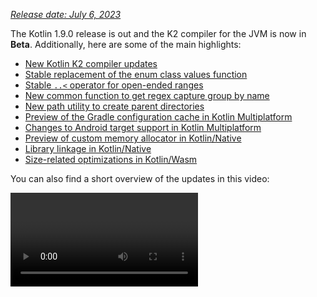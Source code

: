 [//]: # (title: What's new in Kotlin 1.9.0)

_[Release date: July 6, 2023](releases.md#release-details)_

The Kotlin 1.9.0 release is out and the K2 compiler for the JVM is now in **Beta**. Additionally, here are some of the main highlights:

* [New Kotlin K2 compiler updates](#new-kotlin-k2-compiler-updates)
* [Stable replacement of the enum class values function](#stable-replacement-of-the-enum-class-values-function)
* [Stable `..<` operator for open-ended ranges](#stable-operator-for-open-ended-ranges)
* [New common function to get regex capture group by name](#new-common-function-to-get-regex-capture-group-by-name)
* [New path utility to create parent directories](#new-path-utility-to-create-parent-directories)
* [Preview of the Gradle configuration cache in Kotlin Multiplatform](#preview-of-the-gradle-configuration-cache)
* [Changes to Android target support in Kotlin Multiplatform](#changes-to-android-target-support)
* [Preview of custom memory allocator in Kotlin/Native](#preview-of-custom-memory-allocator)
* [Library linkage in Kotlin/Native](#library-linkage-in-kotlin-native)
* [Size-related optimizations in Kotlin/Wasm](#size-related-optimizations)

You can also find a short overview of the updates in this video:

<video href="fvwTZc-dxsM" title="What's new in Kotlin 1.9.0"/>

## IDE support

The Kotlin plugins that support 1.9.0 are available for:

| IDE | Supported versions |
|--|--|
| IntelliJ IDEA | 2022.3.x, 2023.1.x |
| Android Studio | Giraffe (223), Hedgehog (231)* |

*The Kotlin 1.9.0 plugin will be included with Android Studio Giraffe (223) and Hedgehog (231) in their upcoming releases.

The Kotlin 1.9.0 plugin will be included with IntelliJ IDEA 2023.2 in the upcoming releases.

> To download Kotlin artifacts and dependencies, [configure your Gradle settings](#configure-gradle-settings) to use the Maven Central Repository.
>
{type="warning"}

## New Kotlin K2 compiler updates

The Kotlin team at JetBrains continues to stabilize the K2 compiler, and the 1.9.0 release introduces further advancements.
The K2 compiler for the JVM is now in **Beta**.

There's now also basic support for Kotlin/Native and multiplatform projects.

### Compatibility of the kapt compiler plugin with the K2 compiler

You can use the [kapt plugin](kapt.md) in your project along with the K2 compiler, but with some restrictions. 
Despite setting `languageVersion` to `2.0`, the kapt compiler plugin still utilizes the old compiler.

If you execute the kapt compiler plugin within a project where `languageVersion` is set to `2.0`, kapt will automatically
switch to `1.9` and disable specific version compatibility checks. This behavior is equivalent to including the following command arguments:
* `-Xskip-metadata-version-check`
* `-Xskip-prerelease-check`
* `-Xallow-unstable-dependencies`

These checks are exclusively disabled for kapt tasks. All other compilation tasks will continue to utilize the new K2 compiler.

If you encounter any issues when using kapt with the K2 compiler, please report them to our [issue tracker](http://kotl.in/issue).

### Try the K2 compiler in your project

Starting with 1.9.0 and until the release of Kotlin 2.0, you can easily test the K2 compiler by adding the `kotlin.experimental.tryK2=true`
Gradle property to your `gradle.properties` file. You can also run the following command:

```shell
./gradlew assemble -Pkotlin.experimental.tryK2=true
```

This Gradle property automatically sets the language version to 2.0 and updates the build report with the number of Kotlin
tasks compiled using the K2 compiler compared to the current compiler:

```none
##### 'kotlin.experimental.tryK2' results (Kotlin/Native not checked) #####
:lib:compileKotlin: 2.0 language version
:app:compileKotlin: 2.0 language version
##### 100% (2/2) tasks have been compiled with Kotlin 2.0 #####
```

### Gradle build reports

[Gradle build reports](gradle-compilation-and-caches.md#build-reports) now show whether the current or the K2 compiler 
was used to compile the code. In Kotlin 1.9.0, you can see this information in your [Gradle build scans](https://scans.gradle.com/):

![Gradle build scan - K1](gradle-build-scan-k1.png){width=700}

![Gradle build scan - K2](gradle-build-scan-k2.png){width=700}

You can also find the Kotlin version used in the project right in the build report:

```none
Task info:
  Kotlin language version: 1.9
```

> If you use Gradle 8.0, you might come across some problems with build reports, especially when Gradle configuration 
> caching is enabled. This is a known issue, fixed in Gradle 8.1 and later.
>
{type="note"}

### Current K2 compiler limitations

Enabling K2 in your Gradle project comes with certain limitations that can affect projects using Gradle versions below 8.3 in the following cases:

* Compilation of source code from `buildSrc`.
* Compilation of Gradle plugins in included builds.
* Compilation of other Gradle plugins if they are used in projects with Gradle versions below 8.3.
* Building Gradle plugin dependencies.

If you encounter any of the problems mentioned above, you can take the following steps to address them:

* Set the language version for `buildSrc`, any Gradle plugins, and their dependencies:

```kotlin
kotlin {
    compilerOptions {
        languageVersion.set(org.jetbrains.kotlin.gradle.dsl.KotlinVersion.KOTLIN_1_9)
        apiVersion.set(org.jetbrains.kotlin.gradle.dsl.KotlinVersion.KOTLIN_1_9)
    }
}
```

* Update the Gradle version in your project to 8.3 when it becomes available.

### Leave your feedback on the new K2 compiler

We'd appreciate any feedback you may have!

* Provide your feedback directly to K2 developers Kotlin's Slack – [get an invite](https://surveys.jetbrains.com/s3/kotlin-slack-sign-up)
  and join the [#k2-early-adopters](https://kotlinlang.slack.com/archives/C03PK0PE257) channel.
* Report any problems you've faced with the new K2 compiler on [our issue tracker](https://kotl.in/issue).
* [Enable the **Send usage statistics** option](https://www.jetbrains.com/help/idea/settings-usage-statistics.html) to
  allow JetBrains to collect anonymous data about K2 usage.

## Language

In Kotlin 1.9.0, we're stabilizing some new language features that were introduced earlier:
* [Replacement of the enum class values function](#stable-replacement-of-the-enum-class-values-function)
* [Data object symmetry with data classes](#stable-data-objects-for-symmetry-with-data-classes)
* [Support for secondary constructors with bodies in inline value classes](#support-for-secondary-constructors-with-bodies-in-inline-value-classes)

### Stable replacement of the enum class values function

In 1.8.20, the `entries` property for enum classes was introduced as an Experimental feature. The `entries` property is 
a modern and performant replacement for the synthetic `values()` function. In 1.9.0, the `entries` property is Stable.

> The `values()` function is still supported, but we recommend that you use the `entries`
> property instead.
>
{type="tip"}

```kotlin
enum class Color(val colorName: String, val rgb: String) {
    RED("Red", "#FF0000"),
    ORANGE("Orange", "#FF7F00"),
    YELLOW("Yellow", "#FFFF00")
}

fun findByRgb(rgb: String): Color? = Color.entries.find { it.rgb == rgb }
```
{validate="false"}

For more information about the `entries` property for enum classes, see [What's new in Kotlin 1.8.20](whatsnew1820.md#a-modern-and-performant-replacement-of-the-enum-class-values-function).

### Stable data objects for symmetry with data classes

Data object declarations, which were introduced in [Kotlin 1.8.20](whatsnew1820.md#preview-of-data-objects-for-symmetry-with-data-classes),
are now Stable. This includes the functions added for symmetry with data classes: `toString()`, `equals()`, and `hashCode()`.

This feature is particularly useful with `sealed` hierarchies (like a `sealed class` or `sealed interface` hierarchy), 
because `data object` declarations can be used conveniently alongside `data class` declarations. In this example, declaring
`EndOfFile` as a `data object` instead of a plain `object` means that it automatically has a `toString()` function without 
the need to override it manually. This maintains symmetry with the accompanying data class definitions.

```kotlin
sealed interface ReadResult
data class Number(val number: Int) : ReadResult
data class Text(val text: String) : ReadResult
data object EndOfFile : ReadResult

fun main() {
    println(Number(7)) // Number(number=7)
    println(EndOfFile) // EndOfFile
}
```
{validate="false"}

For more information, see [What's new in Kotlin 1.8.20](whatsnew1820.md#preview-of-data-objects-for-symmetry-with-data-classes).

### Support for secondary constructors with bodies in inline value classes

Starting with Kotlin 1.9.0, the use of secondary constructors with bodies in [inline value classes](inline-classes.md) is
available by default:

```kotlin
@JvmInline
value class Person(private val fullName: String) {
    // Allowed since Kotlin 1.4.30:
    init {
        check(fullName.isNotBlank()) {
            "Full name shouldn't be empty"
        }
    }
    // Allowed by default since Kotlin 1.9.0:
    constructor(name: String, lastName: String) : this("$name $lastName") {
        check(lastName.isNotBlank()) {
            "Last name shouldn't be empty"
        }
    }
}
```
{validate="false"}

Previously, Kotlin allowed only public primary constructors in inline classes. As a result, it was impossible to 
encapsulate underlying values or create an inline class that would represent some constrained values.

As Kotlin developed, these issues were fixed. Kotlin 1.4.30 lifted restrictions on `init` blocks and then Kotlin 1.8.20 
came with a preview of secondary constructors with bodies. They are now available by default. Learn more about the 
development of Kotlin inline classes in [this KEEP](https://github.com/Kotlin/KEEP/blob/master/proposals/inline-classes.md).

## Kotlin/JVM

Starting with version 1.9.0, the compiler can generate classes with a bytecode version corresponding to JVM 20. In addition,
the deprecation of the `JvmDefault` annotation and legacy `-Xjvm-default` modes continues.

### Deprecation of `JvmDefault` annotation and legacy `-Xjvm-default` modes

Starting from Kotlin 1.5, the usage of the `JvmDefault` annotation has been deprecated in favor of the newer `-Xjvm-default`
modes: `all` and `all-compatibility`. With the introduction of `JvmDefaultWithoutCompatibility` in Kotlin 1.4 and 
`JvmDefaultWithCompatibility` in Kotlin 1.6, these modes offer comprehensive control over the generation of `DefaultImpls`
classes, ensuring seamless compatibility with older Kotlin code.

Consequently in Kotlin 1.9.0, the `JvmDefault` annotation no longer holds any significance and has been marked as 
deprecated, resulting in an error. It will eventually be removed from Kotlin.

## Kotlin/Native

Among other improvements, this release brings further advancements to the [Kotlin/Native memory manager](native-memory-manager.md)
that should enhance its robustness and performance:

* [Preview of custom memory allocator](#preview-of-custom-memory-allocator)
* [Objective-C or Swift object deallocation hook on the main thread](#objective-c-or-swift-object-deallocation-hook-on-the-main-thread)
* [No object initialization when accessing constant values in Kotlin/Native](#no-object-initialization-when-accessing-constant-values-in-kotlin-native)
* [Ability to configure standalone mode for iOS simulator tests](#ability-to-configure-standalone-mode-for-ios-simulator-tests-in-kotlin-native)
* [Library linkage in Kotlin/Native](#library-linkage-in-kotlin-native)

### Preview of custom memory allocator

Kotlin 1.9.0 introduces the preview of a custom memory allocator. Its allocation system improves the runtime performance
of the [Kotlin/Native memory manager](native-memory-manager.md).

The current object allocation system in Kotlin/Native uses a general-purpose allocator that doesn't have the functionality
for efficient garbage collection. To compensate, it maintains thread-local linked lists of all allocated objects before 
the garbage collector (GC) merges them into a single list, which can be iterated during sweeping. This approach comes 
with several performance downsides:

* The sweeping order lacks memory locality and often results in scattered memory access patterns, leading to potential performance issues.
* Linked lists require additional memory for each object, increasing memory usage, particularly when dealing with many small objects.
* The single list of allocated objects makes it challenging to parallelize sweeping, which can cause memory usage problems when mutator threads allocate objects faster than the GC thread can collect them.

To address these issues, Kotlin 1.9.0 introduces a preview of the custom allocator. It divides system memory into pages,
allowing independent sweeping in consecutive order. Each allocation becomes a memory block within a page, and the page 
keeps track of block sizes. Different page types are optimized for various allocation sizes. The consecutive arrangement
of memory blocks ensures efficient iteration through all allocated blocks.

When a thread allocates memory, it searches for a suitable page based on the allocation size. Threads maintain a set of 
pages for different size categories. Typically, the current page for a given size can accommodate the allocation. If not,
the thread requests a different page from the shared allocation space. This page may already be available, require 
sweeping, or should be created first.

The new allocator allows having multiple independent allocation spaces simultaneously, which will allow the Kotlin team 
to experiment with different page layouts to improve performance even further.

For more information on the design of the new allocator, see this [README](https://github.com/JetBrains/kotlin/blob/master/kotlin-native/runtime/src/alloc/custom/README.md).

#### How to enable

Add the `-Xallocator=custom` compiler option:

```kotlin
kotlin {
    macosX64("native") {
        binaries.executable()

        compilations.configureEach {
            compilerOptions.configure {
                freeCompilerArgs.add("-Xallocator=custom")
            }
        }
    }
}
```
{validate="false"}

#### Leave feedback

We would appreciate your feedback in [YouTrack](https://youtrack.jetbrains.com/issue/KT-55364/Implement-custom-allocator-for-Kotlin-Native)
to improve the custom allocator.

### Objective-C or Swift object deallocation hook on the main thread

Starting with Kotlin 1.9.0, the Objective-C or Swift object deallocation hook is called on the main thread if the object
is passed to Kotlin there. The way the [Kotlin/Native memory manager](native-memory-manager.md) previously 
handled references to Objective-C objects could lead to memory leaks. We believe the new behavior should improve the 
robustness of the memory manager.

Consider an Objective-C object that is referenced in Kotlin code, for example, when passed as an argument, returned by 
a function, or retrieved from a collection. In this case, Kotlin creates its own object that holds the reference to the
Objective-C object. When the Kotlin object gets deallocated, the Kotlin/Native runtime calls the `objc_release` function 
that releases that Objective-C reference.

Previously, the Kotlin/Native memory manager ran `objc_release` on a special GC thread. If it's the last object reference,
the object gets deallocated. Issues could come up when Objective-C objects have custom deallocation hooks like the `dealloc`
method in Objective-C or the `deinit` block in Swift, and these hooks expect to be called on a specific thread.

Since hooks for objects on the main thread usually expect to be called there, Kotlin/Native runtime now 
calls `objc_release` on the main thread as well. It should cover the cases when the Objective-C object was passed to 
Kotlin on the main thread, creating a Kotlin peer object there. This only works if the main dispatch queue 
is processed, which is the case for regular UI applications. When it's not the main queue or the object was passed to 
Kotlin on a thread other than main, the `objc_release` is called on a special GC thread as before.

#### How to opt out

In case you face issues, you can disable this behavior in your `gradle.properties` file with the following option:

```none
kotlin.native.binary.objcDisposeOnMain=false
```

Don't hesitate to report such cases to [our issue tracker](https://kotl.in/issue).

### No object initialization when accessing constant values in Kotlin/Native

Starting with Kotlin 1.9.0, the Kotlin/Native backend doesn't initialize objects when accessing `const val` fields:

```kotlin
object MyObject {
    init {
        println("side effect!")
    }

    const val y = 1
}

fun main() {
    println(MyObject.y) // No initialization at first
    val x = MyObject    // Initialization occurs
    println(x.y)
}
```
{validate="false"}

The behavior is now unified with Kotlin/JVM, where the implementation is consistent with Java and objects are never 
initialized in this case. You can also expect some performance improvements in your Kotlin/Native projects thanks to 
this change.

### Ability to configure standalone mode for iOS simulator tests in Kotlin/Native

By default, when running iOS simulator tests for Kotlin/Native, the `--standalone` flag is used to avoid manual simulator
booting and shutdown. In 1.9.0, you can now configure whether this flag is used in a Gradle task via the `standalone` 
property. By default, the `--standalone` flag is used so standalone mode is enabled.

Here is an example of how to disable standalone mode in your `build.gradle.kts` file:

```kotlin
tasks.withType<org.jetbrains.kotlin.gradle.targets.native.tasks.KotlinNativeSimulatorTest>().configureEach {
    standalone.set(false)
}
```
{validate="false"}

> If you disable standalone mode, you must boot the simulator manually. To boot your simulator
> from CLI, you can use the following command:
>
> ```shell
> /usr/bin/xcrun simctl boot <DeviceId>
>```
> 
{type = "warning"}

### Library linkage in Kotlin/Native

Starting with Kotlin 1.9.0, the Kotlin/Native compiler treats linkage issues in Kotlin libraries the same way as Kotlin/JVM.
You might face such issues if the author of one third-party Kotlin library makes an incompatible change in experimental 
APIs that another third-party Kotlin library consumes.

Now builds don't fail during compilation in case of linkage issues between third-party Kotlin libraries. Instead, you'll
only encounter these errors in run time, exactly as on the JVM.

The Kotlin/Native compiler reports warnings every time it detects issues with library linkage. You can find such warnings
in your compilation logs, for example:

```text
No function found for symbol 'org.samples/MyRemovedClass.doSomething|3657632771909858561[0]'

Can not get instance of singleton 'MyEnumClass.REMOVED_ENTRY': No enum entry found for symbol 'org.samples/MyEnumClass.REMOVED_ENTRY|null[0]'

Function 'getMyRemovedClass' can not be called: Function uses unlinked class symbol 'org.samples/MyRemovedClass|null[0]'
```

You can further configure or even disable this behavior in your projects:

* If you don't want to see these warnings in your compilation logs, suppress them with the `-Xpartial-linkage-loglevel=INFO` compiler option.
* It's also possible to raise the severity of reported warnings to compilation errors with `-Xpartial-linkage-loglevel=ERROR`. In this case, the compilation fails and you'll see all the errors in the compilation log. Use this option to examine the linkage issues more closely.
* If you face unexpected problems with this feature, you can always opt out with the
  `-Xpartial-linkage=disable` compiler option. Don't hesitate to report such cases to [our issue
  tracker](https://kotl.in/issue).

```kotlin
// An example of passing compiler options via Gradle build file.
kotlin {
    macosX64("native") {
        binaries.executable()

        compilations.configureEach {
            compilerOptions.configure {

                // To suppress linkage warnings:
                freeCompilerArgs.add("-Xpartial-linkage-loglevel=INFO")

                // To raise linkage warnings to errors:
                freeCompilerArgs.add("-Xpartial-linkage-loglevel=ERROR")

                // To disable the feature completely:
                freeCompilerArgs.add("-Xpartial-linkage=disable")
            }
        }
    }
}
```
{validate="false"}

### Compiler option for C interop implicit integer conversions

We have introduced a compiler option for C interop that allows you to use implicit integer conversions. After careful 
consideration, we've introduced this compiler option to prevent unintentional use as this feature still has room for 
improvement and our aim is to have an API of the highest quality.

In this code sample an implicit integer conversion allows `options = 0` even though [`options`](https://developer.apple.com/documentation/foundation/nscalendar/options)
has unsigned type `UInt` and `0` is signed.

```kotlin
val today = NSDate()
val tomorrow = NSCalendar.currentCalendar.dateByAddingUnit(
    unit = NSCalendarUnitDay,
    value = 1,
    toDate = today,
    options = 0
)
```
{validate="false"}

To use implicit conversions with native interop libraries, use the `-XXLanguage:+ImplicitSignedToUnsignedIntegerConversion`
compiler option.

You can configure this in your Gradle `build.gradle.kts` file:
```kotlin
tasks.withType<org.jetbrains.kotlin.gradle.tasks.KotlinNativeCompile>().configureEach {
    compilerOptions.freeCompilerArgs.addAll(
        "-XXLanguage:+ImplicitSignedToUnsignedIntegerConversion"
    )
}
```
{validate="false"}

## Kotlin Multiplatform

Kotlin Multiplatform has received some notable updates in 1.9.0 designed to improve your developer experience:

* [Changes to Android target support](#changes-to-android-target-support)
* [New Android source set layout enabled by default](#new-android-source-set-layout-enabled-by-default)
* [Preview of the Gradle configuration cache in multiplatform projects](#preview-of-the-gradle-configuration-cache)

### Changes to Android target support

We continue our efforts to stabilize Kotlin Multiplatform. An essential step is to provide first-class 
support for the Android target. We're excited to announce that in the future, the Android team from Google will provide 
its own Gradle plugin to support Android in Kotlin Multiplatform.

To open the way for this new solution from Google, we're renaming the `android` block in the current Kotlin DSL in 1.9.0.
Please change all the occurrences of the `android` block to `androidTarget` in your build scripts. This is a temporary 
change that is necessary to free the `android` name for the upcoming DSL from Google.

The Google plugin will be the preferred way of working with Android in multiplatform projects. When it's ready, we'll 
provide the necessary migration instructions so that you'll be able to use the short `android` name as before.

### New Android source set layout enabled by default

Starting with Kotlin 1.9.0, the new Android source set layout is the default. It replaced the previous naming schema for 
directories, which was confusing in multiple ways. The new layout has a number of advantages:

* Simplified type semantics – The new Android source layout provides clear and consistent naming conventions that help to distinguish between different types of source sets.
* Improved source directory layout – With the new layout, the `SourceDirectories` arrangement becomes more coherent, making it easier to organize code and locate source files.
* Clear naming schema for Gradle configurations – The schema is now more consistent and predictable in both `KotlinSourceSets` and `AndroidSourceSets`.

The new layout requires the Android Gradle plugin version 7.0 or later and is supported in Android Studio 2022.3 and later. See our
[migration guide](multiplatform-android-layout.md) to make the necessary changes in your `build.gradle(.kts)` file.

### Preview of the Gradle configuration cache

<anchor name="preview-of-gradle-configuration-cache"></anchor>

Kotlin 1.9.0 comes with support for the [Gradle configuration cache](https://docs.gradle.org/current/userguide/configuration_cache.html)
in multiplatform libraries. If you're a library author, you can already benefit from the improved build performance.

The Gradle configuration cache speeds up the build process by reusing the results of the configuration phase for subsequent
builds. The feature has become Stable since Gradle 8.1. To enable it, follow the instructions in the [Gradle documentation](https://docs.gradle.org/current/userguide/configuration_cache.html#config_cache:usage).

> The Kotlin Multiplatform plugin still doesn't support the Gradle configuration cache with Xcode integration tasks or the
> [Kotlin CocoaPods Gradle plugin](native-cocoapods-dsl-reference.md). We expect to add this feature in future Kotlin releases.
>
{type="note"}

## Kotlin/Wasm

The Kotlin team continues to experiment with the new Kotlin/Wasm target. This release introduces several performance and
[size-related optimizations](#size-related-optimizations), along with [updates in JavaScript interop](#updates-in-javascript-interop).

### Size-related optimizations

Kotlin 1.9.0 introduces significant size improvements for WebAssembly (Wasm) projects. Comparing two "Hello World" projects, 
the code footprint for Wasm in Kotlin 1.9.0 is now over 10 times smaller than in Kotlin 1.8.20.

![Kotlin/Wasm size-related optimizations](wasm-1-9-0-size-improvements.png){width=700}

These size optimizations result in more efficient resource utilization and improved performance when targeting Wasm 
platforms with Kotlin code.

### Updates in JavaScript interop

This Kotlin update introduces changes to the interoperability between Kotlin and JavaScript for Kotlin/Wasm. As Kotlin/Wasm
is an [Experimental](components-stability.md#stability-levels-explained) feature, certain limitations apply to its 
interoperability.

#### Restriction of Dynamic types

Starting with version 1.9.0, Kotlin no longer supports the use of `Dynamic` types in Kotlin/Wasm. This is now deprecated
in favor of the new universal `JsAny` type, which facilitates JavaScript interoperability.

For more details, see the [Kotlin/Wasm interoperability with JavaScript](wasm-js-interop.md) documentation.

#### Restriction of non-external types

Kotlin/Wasm supports conversions for specific Kotlin static types when passing values to and from JavaScript. These supported
types include:

* Primitives, such as signed numbers, `Boolean`, and `Char`.
* `String`.
* Function types.

Other types were passed without conversion as opaque references, leading to inconsistencies between JavaScript and Kotlin
subtyping.

To address this, Kotlin restricts JavaScript interop to a well-supported set of types. Starting from Kotlin 1.9.0, only external,
primitive, string, and function types are supported in Kotlin/Wasm JavaScript interop. Furthermore, a separate explicit type called
`JsReference` has been introduced to represent handles to Kotlin/Wasm objects that can be used in JavaScript interop.

For more details, refer to the [Kotlin/Wasm interoperability with JavaScript](wasm-js-interop.md) documentation.

### Kotlin/Wasm in Kotlin Playground

Kotlin Playground supports the Kotlin/Wasm target.
You can write, run, and share your Kotlin code that targets the Kotlin/Wasm. [Check it out!](https://pl.kotl.in/HDFAvimga)

> Using Kotlin/Wasm requires enabling experimental features in your browser.
>
> [Learn more about how to enable these features](wasm-troubleshooting.md).
>
{type="note"}

```kotlin
import kotlin.time.*
import kotlin.time.measureTime

fun main() {
    println("Hello from Kotlin/Wasm!")
    computeAck(3, 10)
}

tailrec fun ack(m: Int, n: Int): Int = when {
    m == 0 -> n + 1
    n == 0 -> ack(m - 1, 1)
    else -> ack(m - 1, ack(m, n - 1))
}

fun computeAck(m: Int, n: Int) {
    var res = 0
    val t = measureTime {
        res = ack(m, n)
    }
    println()
    println("ack($m, $n) = ${res}")
    println("duration: ${t.inWholeNanoseconds / 1e6} ms")
}
```
{kotlin-runnable="true" kotlin-min-compiler-version="1.3" id="kotlin-whats-new-1-9-0-kotlin-wasm-playground"}

## Kotlin/JS

This release introduces updates for Kotlin/JS, including the removal of the old Kotlin/JS compiler, Kotlin/JS Gradle plugin deprecation and Experimental
support for ES6:

* [Removal of the old Kotlin/JS compiler](#removal-of-the-old-kotlin-js-compiler)
* [Deprecation of the Kotlin/JS Gradle plugin](#deprecation-of-the-kotlin-js-gradle-plugin)
* [Deprecation of external enum](#deprecation-of-external-enum)
* [Experimental support for ES6 classes and modules](#experimental-support-for-es6-classes-and-modules)
* [Changed default destination of JS production distribution](#changed-default-destination-of-js-production-distribution)
* [Extract org.w3c declarations from stdlib-js](#extract-org-w3c-declarations-from-stdlib-js)

> Starting from version 1.9.0, [partial library linkage](#library-linkage-in-kotlin-native) is also enabled for Kotlin/JS.
>
{type="note"}


### Removal of the old Kotlin/JS compiler

In Kotlin 1.8.0, we [announced](whatsnew18.md#stable-js-ir-compiler-backend) that the IR-based backend became [Stable](components-stability.md).
Since then, not specifying the compiler has become an error, and using the old compiler leads to warnings.

In Kotlin 1.9.0, using the old backend results in an error. Please migrate to the IR compiler by following our [migration guide](js-ir-migration.md).

### Deprecation of the Kotlin/JS Gradle plugin

Starting with Kotlin 1.9.0, the `kotlin-js` Gradle plugin is
deprecated. We encourage you to use the `kotlin-multiplatform` Gradle plugin with the `js()` target instead.

The functionality of the Kotlin/JS Gradle plugin essentially duplicated the `kotlin-multiplatform` plugin and shared the
same implementation under the hood. This overlap created confusion and increased maintenance load on the Kotlin team.

Refer to our [Compatibility guide for Kotlin Multiplatform](multiplatform-compatibility-guide.md#migration-from-kotlin-js-gradle-plugin-to-kotlin-multiplatform-gradle-plugin) 
for migration instructions. If you find any issues that aren't covered in the guide, please report them to our [issue tracker](http://kotl.in/issue).

### Deprecation of external enum

In Kotlin 1.9.0, the use of external enums will be deprecated due to issues with static enum members like `entries`, that
can't exist outside Kotlin. We recommend using an external sealed class with object subclasses instead:

```kotlin
// Before
external enum class ExternalEnum { A, B }

// After
external sealed class ExternalEnum {
    object A: ExternalEnum
    object B: ExternalEnum
}
```
{validate="false"}

By switching to an external sealed class with object subclasses, you can achieve similar functionality to external enums
while avoiding the problems associated with default methods.

Starting from Kotlin 1.9.0, the use of external enums will be marked as deprecated. We encourage you to update your code
to utilize the suggested external sealed class implementation for compatibility and future maintenance.

### Experimental support for ES6 classes and modules

This release introduces [Experimental](components-stability.md#stability-levels-explained) support for ES6 modules and generation of ES6 classes:
* Modules offer a way to simplify your codebase and improve maintainability.
* Classes allow you to incorporate object-oriented programming (OOP) principles, resulting in cleaner and more intuitive code.

To enable these features, update your `build.gradle.kts` file accordingly:

```kotlin
// build.gradle.kts
kotlin { 
    js(IR) { 
        useEsModules() // Enables ES6 modules
        browser()
        }
    }

// Enables ES6 classes generation
tasks.withType<KotlinJsCompile>().configureEach {
    kotlinOptions {
        useEsClasses = true
    }
}
```
{validate="false"}

[Learn more about ECMAScript 2015 (ES6) in the official documentation](https://262.ecma-international.org/6.0/).

### Changed default destination of JS production distribution

Prior to Kotlin 1.9.0, the distribution target directory was `build/distributions`. However, this is a common directory 
for Gradle archives. To resolve this issue, we've changed the default distribution target directory in Kotlin 1.9.0 to: 
`build/dist/<targetName>/<binaryName>`.

For example, `productionExecutable` was in `build/distributions`. In Kotlin 1.9.0, it's in `build/dist/js/productionExecutable`.

> If you have a pipeline in place that uses the results of these builds, make sure to update the directory.
>
{type="warning"}

### Extract org.w3c declarations from stdlib-js

Since Kotlin 1.9.0, the `stdlib-js` no longer includes `org.w3c` declarations. Instead, these declarations have been 
moved to a separate Gradle dependency. When you add the Kotlin Multiplatform Gradle plugin to your `build.gradle.kts` file,
these declarations will be automatically included in your project, similar to the standard library.

There is no need for any manual action or migration. The necessary adjustments will be handled automatically.

## Gradle

Kotlin 1.9.0 comes with new Gradle compiler options and a lot more:

* [Removed classpath property](#removed-classpath-property)
* [New Gradle compiler options](#new-compiler-options)
* [Project-level compiler options for Kotlin/JVM](#project-level-compiler-options-for-kotlin-jvm)
* [Compiler option for Kotlin/Native module name](#compiler-option-for-kotlin-native-module-name)
* [Separate compiler plugins for official Kotlin libraries](#separate-compiler-plugins-for-official-kotlin-libraries)
* [Incremented minimum supported version](#incremented-minimum-supported-version)
* [kapt doesn't cause eager task creation](#kapt-doesn-t-cause-eager-task-creation-in-gradle)
* [Programmatic configuration of the JVM target validation mode](#programmatic-configuration-of-the-jvm-target-validation-mode)

### Removed classpath property

In Kotlin 1.7.0, we announced the start of a deprecation cycle for the `KotlinCompile` task's property: `classpath`. The
deprecation level was raised to `ERROR` in Kotlin 1.8.0. In this release, we've finally removed the `classpath` property. 
All compile tasks should now use the `libraries` input for a list of libraries required for compilation.

### New compiler options

The Kotlin Gradle plugin now provides new properties for opt-ins and the compiler's progressive mode.

* To opt in to new APIs, you can now use the `optIn` property and pass a list of strings like: `optIn.set(listOf(a, b, c))`.
* To enable progressive mode, use `progressiveMode.set(true)`.

### Project-level compiler options for Kotlin/JVM

Starting with Kotlin 1.9.0, a new `compilerOptions` block is available inside the `kotlin` configuration block:

```kotlin
kotlin {
    compilerOptions {
        jvmTarget.set(JVM.Target_11)
    }
}
```
{validate="false"}

It makes configuring compiler options much easier. However, it is important to note some important details:

* This configuration only works on the project level.
* For the Android plugin, this block configures the same object as:

```kotlin
android {
    kotlinOptions {}
}
```
{validate="false"}

* The `android.kotlinOptions` and `kotlin.compilerOptions` configuration blocks override each other. The last (lowest) block in the build file always takes effect.
* If `moduleName` is configured on the project level, its value could be changed when passed to the compiler. It's not the case for the `main` compilation, but for other types, for example, test sources, the Kotlin Gradle plugin will add the  `_test` suffix.
* The configuration inside the `tasks.withType<KotlinJvmCompile>().configureEach {}` (or `tasks.named<KotlinJvmCompile>("compileKotlin") { }`) overrides both `kotlin.compilerOptions` and `android.kotlinOptions`.

### Compiler option for Kotlin/Native module name

The Kotlin/Native [`module-name`](compiler-reference.md#module-name-name-native) compiler option is now easily available
in the Kotlin Gradle plugin.

This option specifies a name for the compilation module and can also be used for adding a name prefix for declarations
exported to Objective-C.

You can now set the module name directly in the `compilerOptions` block of your Gradle build files:

<tabs group="build-script">
<tab title="Kotlin" group-key="kotlin">

```kotlin
tasks.named<org.jetbrains.kotlin.gradle.tasks.KotlinNativeCompile>("compileKotlinLinuxX64") {
    compilerOptions {
        moduleName.set("my-module-name")
    }
}
```

</tab>
<tab title="Groovy" group-key="groovy">

```groovy
tasks.named("compileKotlinLinuxX64", org.jetbrains.kotlin.gradle.tasks.KotlinNativeCompile.class) {
    compilerOptions {
        moduleName = "my-module-name"
    }
}
```

</tab>
</tabs>


### Separate compiler plugins for official Kotlin libraries

Kotlin 1.9.0 introduces separate compiler plugins for its official libraries. Previously, compiler plugins were embedded
into their corresponding Gradle plugins. This could cause compatibility issues in case the compiler plugin was compiled 
against a Kotlin version higher than the Gradle build's Kotlin runtime version.

Now compiler plugins are added as separate dependencies, so you'll no longer face compatibility issues with older Gradle
versions. Another major advantage of the new approach is that new compiler plugins can be used with other build systems 
like [Bazel](https://bazel.build/).

Here's the list of new compiler plugins we're now publishing to Maven Central:

* kotlin-atomicfu-compiler-plugin
* kotlin-allopen-compiler-plugin
* kotlin-lombok-compiler-plugin
* kotlin-noarg-compiler-plugin
* kotlin-sam-with-receiver-compiler-plugin
* kotlinx-serialization-compiler-plugin

Every plugin has its `-embeddable` counterpart, for example, `kotlin-allopen-compiler-plugin-embeddable` is designed for 
working with the `kotlin-compiler-embeddable` artifact, the default option for scripting artifacts.

Gradle adds these plugins as compiler arguments. You don't need to make any changes to your existing projects.

### Incremented minimum supported version

Starting with Kotlin 1.9.0, the minimum supported Android Gradle plugin version is 4.2.2.

See the [Kotlin Gradle plugin's compatibility with available Gradle versions in our documentation](gradle-configure-project.md#apply-the-plugin).

### kapt doesn't cause eager task creation in Gradle

Prior to 1.9.0, the [kapt compiler plugin](kapt.md) caused eager task creation by requesting the configured instance of 
the Kotlin compilation task. This behavior has been fixed in Kotlin 1.9.0. If you use the default configuration for your 
`build.gradle.kts` file then your setup is not affected by this change.

> If you use a custom configuration, your setup will be adversely affected.
> For example, if you have modified the `KotlinJvmCompile` task using Gradle's tasks API, you must similarly modify the `KaptGenerateStubs`
> task in your build script.
>
> For example, if your script has the following configuration for the `KotlinJvmCompile` task:
> ```kotlin
> tasks.named<KotlinJvmCompile>("compileKotlin") { // Your custom configuration }
> ```
> {validate="false"}
>
> In this case, you need to make sure that the same modification is included as part of the `KaptGenerateStubs` task:
> ```kotlin
> tasks.named<KaptGenerateStubs>("kaptGenerateStubs") { // Your custom configuration }
>```
> {validate="false"}
> 
{type="warning"}

For more information, see our [YouTrack ticket](https://youtrack.jetbrains.com/issue/KT-54468/KAPT-Gradle-plugin-causes-eager-task-creation).

### Programmatic configuration of the JVM target validation mode

Before Kotlin 1.9.0, there was only one way to adjust the detection of JVM target incompatibility between Kotlin and Java.
You had to set `kotlin.jvm.target.validation.mode=ERROR` in your `gradle.properties` for the whole project.

You can now also configure it on the task level in your `build.gradle.kts` file:

```kotlin
tasks.named<org.jetbrains.kotlin.gradle.tasks.KotlinJvmCompile>("compileKotlin") {
    jvmTargetValidationMode.set(org.jetbrains.kotlin.gradle.dsl.jvm.JvmTargetValidationMode.WARNING)
}
```
{validate="false"}

## Standard library

Kotlin 1.9.0 has some great improvements for the standard library:
* The [`..<` operator](#stable-operator-for-open-ended-ranges) and [time API](#stable-time-api) are Stable.
* [The Kotlin/Native standard library has been thoroughly reviewed and updated](#the-kotlin-native-standard-library-s-journey-towards-stabilization)
* [The `@Volatile` annotation can be used on more platforms](#stable-volatile-annotation)
* [There's a **common** function to get a regex capture group by name](#new-common-function-to-get-regex-capture-group-by-name)
* [The `HexFormat` class has been introduced to format and parse hexadecimals](#new-hexformat-class-to-format-and-parse-hexadecimals)

### Stable ..< operator for open-ended ranges

The new `..<` operator for open-ended ranges that was introduced in [Kotlin 1.7.20](whatsnew1720.md#preview-of-the-operator-for-creating-open-ended-ranges)
and became Stable in 1.8.0. In 1.9.0, the standard library API for working with open-ended ranges is also Stable.

Our research shows that the new `..<` operator makes it easier to understand when an open-ended range is declared. If you
use the [`until`](https://kotlinlang.org/api/latest/jvm/stdlib/kotlin.ranges/until.html) infix function, it's easy to make
the mistake of assuming that the upper bound is included.

Here is an example using the `until` function:

```kotlin
fun main() {
    for (number in 2 until 10) {
        if (number % 2 == 0) {
            print("$number ")
        }
    }
    // 2 4 6 8
}
```
{validate="false"}

And here is an example using the new `..<` operator:

```kotlin
fun main() {
    for (number in 2..<10) {
        if (number % 2 == 0) {
            print("$number ")
        }
    }
    // 2 4 6 8
}
```
{validate="false"}

> From IntelliJ IDEA version 2023.1.1, a new code inspection is available that highlights when you
> can use the `..<` operator.
>
{type="note"}

For more information about what you can do with this operator, see [What's new in Kotlin 1.7.20](whatsnew1720.md#preview-of-the-operator-for-creating-open-ended-ranges).

### Stable time API

Since 1.3.50, we have previewed a new time measurement API. The duration part of the API became Stable in 1.6.0. In 1.9.0,
the remaining time measurement API is Stable.

The old time API provided the `measureTimeMillis` and `measureNanoTime` functions, which aren't intuitive to use. Although it 
is clear that they both measure time in different units, it isn't clear that `measureTimeMillis`uses a [wall clock](https://en.wikipedia.org/wiki/Elapsed_real_time)
to measure time, whereas `measureNanoTime` uses a monotonic time source. The new time API resolves this and other issues
to make the API more user friendly.

With the new time API, you can easily:
* Measure the time taken to execute some code using a monotonic time source with your desired time unit.
* Mark a moment in time.
* Compare and find the difference between two moments in time.
* Check how much time has passed since a specific moment in time.
* Check whether the current time has passed a specific moment in time.

#### Measure code execution time

To measure the time taken to execute a block of code, use the [`measureTime`](https://kotlinlang.org/api/latest/jvm/stdlib/kotlin.time/measure-time.html)
inline function.

To measure the time taken to execute a block of code **and** return the result of the block of code, use the 
[`measureTimedValue`](https://kotlinlang.org/api/latest/jvm/stdlib/kotlin.time/measure-timed-value.html) inline function.

By default, both functions use a monotonic time source. However, if you want to use an elapsed real-time source, you can.
For example, on Android the default time source `System.nanoTime()`
only counts time while the device is active. It loses track of time when the device enters deep sleep. To keep track of
time while the device is in deep sleep, you can create a time source that uses [`SystemClock.elapsedRealtimeNanos()`](https://developer.android.com/reference/android/os/SystemClock#elapsedRealtimeNanos())
instead:

```kotlin
object RealtimeMonotonicTimeSource : AbstractLongTimeSource(DurationUnit.NANOSECONDS) {
    override fun read(): Long = SystemClock.elapsedRealtimeNanos()
}
```
{validate="false"}

#### Mark and measure differences in time

To mark a specific moment in time, use the [`TimeSource`](https://kotlinlang.org/api/latest/jvm/stdlib/kotlin.time/-time-source/)
interface and the [`markNow()`](https://kotlinlang.org/api/latest/jvm/stdlib/kotlin.time/-time-source/mark-now.html) function
to create a [`TimeMark`](https://kotlinlang.org/api/latest/jvm/stdlib/kotlin.time/-time-mark/). To measure differences between
`TimeMarks` from the same time source, use the subtraction operator (`-`):

```kotlin
import kotlin.time.*

fun main() {
    val timeSource = TimeSource.Monotonic
    val mark1 = timeSource.markNow()
    Thread.sleep(500) // Sleep 0.5 seconds.
    val mark2 = timeSource.markNow()

    repeat(4) { n ->
        val mark3 = timeSource.markNow()
        val elapsed1 = mark3 - mark1
        val elapsed2 = mark3 - mark2

        println("Measurement 1.${n + 1}: elapsed1=$elapsed1, elapsed2=$elapsed2, diff=${elapsed1 - elapsed2}")
    }
    // It's also possible to compare time marks with each other.
    println(mark2 > mark1) // This is true, as mark2 was captured later than mark1.
}
```
{kotlin-runnable="true" kotlin-min-compiler-version="1.3" id="kotlin-whats-new-time-elapsed"}

To check if a deadline has passed or a timeout has been reached, use the [`hasPassedNow()`](https://kotlinlang.org/api/latest/jvm/stdlib/kotlin.time/-time-mark/has-passed-now.html)
and [`hasNotPassedNow()`](https://kotlinlang.org/api/latest/jvm/stdlib/kotlin.time/-time-mark/has-not-passed-now.html) 
extension functions:

```kotlin
import kotlin.time.*
import kotlin.time.Duration.Companion.seconds

fun main() {
    val timeSource = TimeSource.Monotonic
    val mark1 = timeSource.markNow()
    val fiveSeconds: Duration = 5.seconds
    val mark2 = mark1 + fiveSeconds

    // It hasn't been 5 seconds yet
    println(mark2.hasPassedNow())
    // false

    // Wait six seconds
    Thread.sleep(6000)
    println(mark2.hasPassedNow())
    // true
}
```
{kotlin-runnable="true" kotlin-min-compiler-version="1.3" id="kotlin-whats-new-time-passednow"}

### The Kotlin/Native standard library's journey towards stabilization

As our standard library for Kotlin/Native continues to grow, we decided that it was time for a complete review to ensure
that it meets our high standards. As part of this, we carefully reviewed **every** existing public signature. For each 
signature, we considered whether it:

* Has a unique purpose.
* Is consistent with other Kotlin APIs.
* Has similar behavior to its counterpart for the JVM.
* Is future-proof.

Based on these considerations, we made one of the following decisions:
* Made it Stable.
* Made it Experimental.
* Marked it as `private`.
* Modified its behavior.
* Moved it to a different location.
* Deprecated it.
* Marked it as obsolete.

> If an existing signature has been:
> * Moved to another package, then the signature still exists in the original package but it's now deprecated with deprecation level: `WARNING`. IntelliJ IDEA will automatically suggest replacements upon code inspection.
> * Deprecated, then it's been deprecated with deprecation level: `WARNING`.
> * Marked as obsolete, then you can keep using it, but it will be replaced in future.
>
{type="note"}

We won't list all of the results of the review here, but here are some of the highlights:
* We stabilized the Atomics API.
* We made [`kotlinx.cinterop`](https://kotlinlang.org/api/latest/jvm/stdlib/kotlinx.cinterop/) Experimental and now require different opt-ins for the package to be used. For more information, see [Explicit C-interoperability stability guarantees](#explicit-c-interoperability-stability-guarantees).
* We marked the [`Worker`](https://kotlinlang.org/api/latest/jvm/stdlib/kotlin.native.concurrent/-worker/) class and its related APIs as obsolete.
* We marked the [`BitSet`](https://kotlinlang.org/api/latest/jvm/stdlib/kotlin.native/-bit-set/) class as obsolete.
* We marked all `public` APIs in the `kotlin.native.internal` package as `private` or moved them to other packages.

#### Explicit C-interoperability stability guarantees

To maintain the high quality of our API, we decided to make [`kotlinx.cinterop`](https://kotlinlang.org/api/latest/jvm/stdlib/kotlinx.cinterop/)
Experimental. Although `kotlinx.cinterop` has been thoroughly tried and tested, there is still room for improvement before
we are satisfied enough to make it Stable. We recommend that you use this API for interoperability but that you try to 
confine its use to specific areas in your projects. This will make your migration easier once we begin evolving this API
to make it Stable.

If you want to use C-like foreign APIs such as pointers, you must opt in with `@OptIn(ExperimentalForeignApi)`, otherwise
your code won't compile.

To use the remainder of `kotlinx.cinterop`, which covers Objective-C/Swift interoperability, you must opt in with 
`@OptIn(BetaInteropApi)`. If you try to use this API without the opt-in, your code will compile but the compiler will 
raise warnings that provide a clear explanation of what behavior you can expect.

For more information about these annotations, see our source code for [`Annotations.kt`](https://github.com/JetBrains/kotlin/blob/56b729f1812733cb6a79673684c2fa5c4c6b3475/kotlin-native/Interop/Runtime/src/main/kotlin/kotlinx/cinterop/Annotations.kt).

For more information on **all** of the changes as part of this review, see our [YouTrack ticket](https://youtrack.jetbrains.com/issue/KT-55765).

We'd appreciate any feedback you might have! You can provide your feedback directly by commenting on the [ticket](https://youtrack.jetbrains.com/issue/KT-57728).

### Stable @Volatile annotation

If you annotate a `var` property with `@Volatile`, then the backing field is marked so that any reads or writes to this 
field are atomic, and writes are always made visible to other threads.

Prior to 1.8.20, the [`kotlin.jvm.Volatile` annotation](https://kotlinlang.org/api/latest/jvm/stdlib/kotlin.jvm/-volatile/)
was available in the common standard library. However, this annotation was only effective on the JVM. If you used it on 
other platforms, it was ignored, which led to errors.

In 1.8.20, we introduced an experimental common annotation, `kotlin.concurrent.Volatile`, which you could preview in both
the JVM and Kotlin/Native.

In 1.9.0, `kotlin.concurrent.Volatile` is Stable. If you use `kotlin.jvm.Volatile` in your multiplatform projects, we 
recommend that you migrate to `kotlin.concurrent.Volatile`.

### New common function to get regex capture group by name

Prior to 1.9.0, every platform had its own extension to get a regular expression capture group by its name from a regular
expression match. However there was no common function. It wasn't possible to have a common function prior to Kotlin 1.8.0,
because the standard library still supported JVM targets 1.6 and 1.7.

As of Kotlin 1.8.0, the standard library is compiled with JVM target 1.8. So in 1.9.0, there is now a **common**
[`groups`](https://kotlinlang.org/api/latest/jvm/stdlib/kotlin.text/-match-result/groups.html) function that you can use to 
retrieve a group's contents by its name for a regular expression match. This is useful when you want to access the results
of regular expression matches belonging to a particular capture group.

Here is an example with a regular expression containing three capture groups: `city`, `state`, and `areaCode`. You
can use these group names to access the matched values:

```kotlin
fun main() {
    val regex = """\b(?<city>[A-Za-z\s]+),\s(?<state>[A-Z]{2}):\s(?<areaCode>[0-9]{3})\b""".toRegex()
    val input = "Coordinates: Austin, TX: 123"
    
    val match = regex.find(input)!!
    println(match.groups["city"]?.value)
    // Austin
    println(match.groups["state"]?.value)
    // TX
    println(match.groups["areaCode"]?.value)
    // 123
}
```
{validate="false"}

### New path utility to create parent directories

In 1.9.0 there is a new `createParentDirectories()` extension function that you can use to create a new file with all 
the necessary parent directories. When you provide a file path to `createParentDirectories()` it checks whether the parent 
directories already exist. If they do, it does nothing. However, if they do not, it creates them for you.

`createParentDirectories()` is particularly useful when you are copying files. For example, you can use it in combination
with the `copyToRecursively()` function:

 ```kotlin
sourcePath.copyToRecursively(
    destinationPath.createParentDirectories(), 
    followLinks = false
 )
 ```
{validate="false"}

### New HexFormat class to format and parse hexadecimals

> The new `HexFormat` class and its related extension functions are [Experimental](components-stability.md#stability-levels-explained),
> and to use them, you can opt in with `@OptIn(ExperimentalStdlibApi::class)` or the compiler argument
> `-opt-in=kotlin.ExperimentalStdlibApi`.
>
{type="warning"}

In 1.9.0, the [`HexFormat`](https://kotlinlang.org/api/latest/jvm/stdlib/kotlin.text/-hexformat/) class and its related 
extension functions are provided as an Experimental feature that allows you to convert between numerical values and 
hexadecimal strings. Specifically, you can use the extension functions to convert between hexadecimal strings and 
`ByteArrays` or other numeric types (`Int`, `Short`, `Long`).

For example:

```kotlin
println(93.toHexString()) // "0000005d"
```
{validate="false"}

The `HexFormat` class includes formatting options that you can configure with the `HexFormat{}` builder.

If you are working with `ByteArrays` you have the following options, which are configurable by properties:

| Option | Description |
|--|--|
| `upperCase` | Whether hexadecimal digits are upper or lower case. By default, lower case is assumed. `upperCase = false`. |
| `bytes.bytesPerLine` | The maximum number of bytes per line. |
| `bytes.bytesPerGroup` | The maximum number of bytes per group. |
| `bytes.bytesSeparator` | The separator between bytes. Nothing by default. |
| `bytes.bytesPrefix` | The string that immediately precedes a two-digit hexadecimal representation of each byte, nothing by default. |
| `bytes.bytesSuffix` | The string that immediately succeeds a two-digit hexadecimal representation of each byte, nothing by default. |

For example:

```kotlin
val macAddress = "001b638445e6".hexToByteArray()

// Use HexFormat{} builder to separate the hexadecimal string by colons
println(macAddress.toHexString(HexFormat { bytes.byteSeparator = ":" }))
// "00:1b:63:84:45:e6"

// Use HexFormat{} builder to:
// * Make the hexadecimal string uppercase
// * Group the bytes in pairs
// * Separate by periods
val threeGroupFormat = HexFormat { upperCase = true; bytes.bytesPerGroup = 2; bytes.groupSeparator = "." }

println(macAddress.toHexString(threeGroupFormat))
// "001B.6384.45E6"
```
{validate="false"}

If you are working with numeric types, you have the following options, which are configurable by properties:

| Option | Description |
|--|--|
| `number.prefix` | The prefix of a hexadecimal string, nothing by default. |
| `number.suffix` | The suffix of a hexadecimal string, nothing by default. |
| `number.removeLeadingZeros` | Whether to remove leading zeros in a hexadecimal string. By default, no leading zeros are removed. `number.removeLeadingZeros = false` |

For example:

```kotlin
// Use HexFormat{} builder to parse a hexadecimal that has prefix: "0x".
println("0x3a".hexToInt(HexFormat { number.prefix = "0x" })) // "58"
```
{validate="false"}

## Documentation updates

The Kotlin documentation has received some notable changes:
* The [tour of Kotlin](kotlin-tour-welcome.md) – Learn the fundamentals of the Kotlin programming language with chapters including both theory and practice.
* [Android source set layout](multiplatform-android-layout.md) – Learn about the new Android source set layout.
* [Compatibility guide for Kotlin Multiplatform](multiplatform-compatibility-guide.md) – Learn about the incompatible changes you might encounter while developing projects with Kotlin Multiplatform.
* [Kotlin Wasm](wasm-overview.md) – Learn about Kotlin/Wasm and how you can use it in your Kotlin Multiplatform projects.
* [Add dependencies on Kotlin libraries to Kotlin/Wasm project](wasm-libraries.md) – Learn about the supported Kotlin libraries for Kotlin/Wasm.

## Install Kotlin 1.9.0

### Check the IDE version

[IntelliJ IDEA](https://www.jetbrains.com/idea/download/) 2022.3.3 and 2023.1.1 automatically suggest updating the Kotlin
plugin to version 1.9.0. IntelliJ IDEA 2023.2 will include the Kotlin 1.9.0 plugin.

Android Studio Giraffe (223) and Hedgehog (231) will support Kotlin 1.9.0 in their upcoming releases.

The new command-line compiler is available for download on the [GitHub release page](https://github.com/JetBrains/kotlin/releases/tag/v1.9.0).

### Configure Gradle settings

To download Kotlin artifacts and dependencies, update your `settings.gradle(.kts)` file to use the Maven Central repository:

```kotlin
pluginManagement {
    repositories {
        mavenCentral()
        gradlePluginPortal()
    }
}
```
{validate="false"}

If the repository is not specified, Gradle uses the sunset JCenter repository, which could lead to issues with Kotlin artifacts.

## Compatibility guide for Kotlin 1.9.0

Kotlin 1.9.0 is a [feature release](kotlin-evolution.md#feature-releases-and-incremental-releases) and can, therefore, 
bring changes that are incompatible with your code written for earlier versions of the language. Find the detailed list 
of these changes in the [Compatibility guide for Kotlin 1.9.0](compatibility-guide-19.md).
